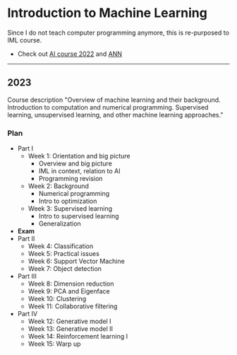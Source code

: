 # Introduction to Machine Learning

Since I do not teach computer programming anymore, this is re-purposed to  IML course.

* Check out [AI course 2022](https://github.com/tatpongkatanyukul/AIX) and [ANN](https://github.com/tatpongkatanyukul/ANN)


---

## 2023

Course description
"Overview of machine learning and their background. Introduction to computation and numerical programming. Supervised learning, unsupervised learning, and other machine learning approaches."

### Plan
* Part I
  * Week 1: Orientation and big picture
    * Overview and big picture
    * IML in context, relation to AI
    * Programming revision
  * Week 2: Background 
    * Numerical programming
    * Intro to optimization
  * Week 3: Supervised learning
    * Intro to supervised learning
    * Generalization
* **Exam** 
* Part II  
  * Week 4: Classification
  * Week 5: Practical issues
  * Week 6: Support Vector Machine
  * Week 7: Object detection  
* Part III
  * Week 8: Dimension reduction
  * Week 9: PCA and Eigenface
  * Week 10: Clustering
  * Week 11: Collaborative filtering
* Part IV
  * Week 12: Generative model I
  * Week 13: Generative model II
  * Week 14: Reinforcement learning I
  * Week 15: Warp up

